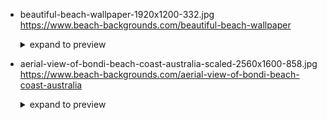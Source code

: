 - beautiful-beach-wallpaper-1920x1200-332.jpg  
  https://www.beach-backgrounds.com/beautiful-beach-wallpaper  
  <details>
    <summary>expand to preview</summary>  
    <img alt="beautiful-beach-wallpaper-1920x1200-332.jpg" src="beautiful-beach-wallpaper-1920x1200-332.jpg" />
  </details>

- aerial-view-of-bondi-beach-coast-australia-scaled-2560x1600-858.jpg  
  https://www.beach-backgrounds.com/aerial-view-of-bondi-beach-coast-australia  
  <details>
    <summary>expand to preview</summary>  
    <img alt="aerial-view-of-bondi-beach-coast-australia-scaled-2560x1600-858.jpg" src="aerial-view-of-bondi-beach-coast-australia-scaled-2560x1600-858.jpg" />
  </details>